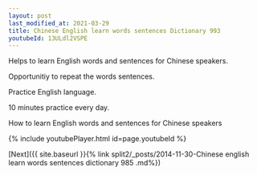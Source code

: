 ```yaml
---
layout: post
last_modified_at: 2021-03-29
title: Chinese English learn words sentences Dictionary 993 
youtubeId: 13ULdl2VSPE
---
```

 
 
Helps to learn English words and sentences for Chinese speakers.

Opportunitiy to repeat the words sentences. 

Practice English language. 
 
10 minutes practice every day. 
 
How to learn English words and sentences for Chinese speakers 
 
{% include youtubePlayer.html id=page.youtubeId %}
 
 
[Next]({{ site.baseurl }}{% link  split2/_posts/2014-11-30-Chinese english learn words sentences dictionary 985 .md%})
 
